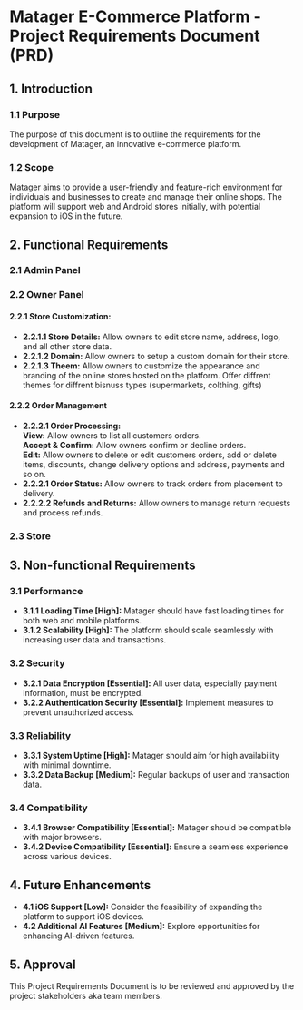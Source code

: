 # Matager E-Commerce Platform - Project Requirements Document (PRD)

## 1. Introduction

### 1.1 Purpose

The purpose of this document is to outline the requirements for the development of Matager, an innovative e-commerce platform.

### 1.2 Scope

Matager aims to provide a user-friendly and feature-rich environment for individuals and businesses to create and manage their online shops. The platform will support web and Android stores initially, with potential expansion to iOS in the future.

## 2. Functional Requirements


### 2.1 Admin Panel



### 2.2 Owner Panel

#### 2.2.1 Store Customization: 
  - **2.2.1.1 Store Details:** Allow owners to edit store name, address, logo, and all other store data.
  - **2.2.1.2 Domain:** Allow owners to setup a custom domain for their store.
  - **2.2.1.3 Theem:** Allow owners to customize the appearance and branding of the online stores hosted on the platform.
    Offer diffrent themes for diffrent bisnuss types (supermarkets, colthing, gifts)

#### 2.2.2 Order Management
  - **2.2.2.1 Order Processing:**  
    **View:** Allow owners to list all customers orders.  
    **Accept & Confirm:** Allow owners confirm or decline orders.  
    **Edit:** Allow owners to delete or edit customers orders, add or delete items, discounts, change delivery options and address, payments and so on.  
  - **2.2.2.1 Order Status:** Allow owners to track orders from placement to delivery.
  - **2.2.2.2 Refunds and Returns:** Allow owners to manage return requests and process refunds.

### 2.3 Store

## 3. Non-functional Requirements

### 3.1 Performance

- **3.1.1 Loading Time [High]:** Matager should have fast loading times for both web and mobile platforms.
- **3.1.2 Scalability [High]:** The platform should scale seamlessly with increasing user data and transactions.

### 3.2 Security

- **3.2.1 Data Encryption [Essential]:** All user data, especially payment information, must be encrypted.
- **3.2.2 Authentication Security [Essential]:** Implement measures to prevent unauthorized access.

### 3.3 Reliability

- **3.3.1 System Uptime [High]:** Matager should aim for high availability with minimal downtime.
- **3.3.2 Data Backup [Medium]:** Regular backups of user and transaction data.

### 3.4 Compatibility

- **3.4.1 Browser Compatibility [Essential]:** Matager should be compatible with major browsers.
- **3.4.2 Device Compatibility [Essential]:** Ensure a seamless experience across various devices.

## 4. Future Enhancements

- **4.1 iOS Support [Low]:** Consider the feasibility of expanding the platform to support iOS devices.
- **4.2 Additional AI Features [Medium]:** Explore opportunities for enhancing AI-driven features.

## 5. Approval

This Project Requirements Document is to be reviewed and approved by the project stakeholders aka team members.
